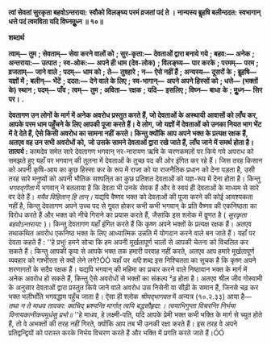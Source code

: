 **त्वां सेवतां सुरकृता बहवोऽन्तराया:** **स्वौको विलङ्घ्य परमं व्रजतां पदं ते ।** **नान्यस्य बॢहषि बलीन्ददत: स्वभागान्** **धत्ते पदं त्वमविता यदि विघ्नमूॢध्न ॥ १०॥** 

**शब्दार्थ** 

**त्वाम्—** **तुम** **; सेवताम्—** **सेवा करने वालों को** **; सुर-कृता:—** **देवताओं द्वारा बनाये गये** **; बहव:—** **अनेक** **; अन्तराया:—** **उत्पात** **;** **स्व-ओक:—** **अपने ही धाम (देव-लोक)** **; विलङ्घ्य—** **पार करके** **; परमम्—** **परम** **; व्रजताम्—** **जाने वाले** **; पदम्—** **धाम को** **;** **ते—** **तुश्हारे** **; न—** **ऐसे नहीं हैं** **; अन्यस्य—** **दूसरों के** **; बॢहषि—** **यज्ञों में** **; बलीन्—** **भेंटें** **; ददत:—** **देने वाले के लिए** **; स्व-भागान्—** **अपने अपने हिस्सों को** **; धत्ते—** **(भक्तों के) स्थान** **; पदम्—** **पाँव** **; त्वम्—** **तुम** **; अविता—** **रक्षक** **; यदि—** **इसलिए** **; विघ्न—** **बाधा** **के** **; मूॢध्न—** **सिर पर।** **.** 

**देवतागण उन लोगों के मार्ग में अनेक अवरोध प्रस्तुत करते हैं, जो देवताओं के अस्थायी** **आवासों को लाँघ कर, आपके परम धाम पहुँचने के लिए आपकी पूजा करते हैं। वे लोग, जो** **यज्ञों में देवताओं को उनका नियत भाग भेंट में दे देते हैं, ऐसे किसी अवरोध का सामना नहीं** **करते। किन्तु क्योंकि आप अपने भक्त के प्रत्यक्ष रक्षक हैं, अतएव वह उन सभी अवरोधों को,** **जो उसके सामने देवताओं द्वारा रखे जाते हैं, लाँघ जाने में समर्थ होता है।** **तात्पर्य :** कामदेव समेत सारे देवतागण भगवान् नर-नारायण ऋषि के चरणकमलों पर किये गये अपराध को समझते हुए यहाँ पर भगवान् की तुलना में देवताओं के तुच्छ पद की ओर इंगित कर रहे हैं। जिस तरह किसान को अपनी कृषि-आय का कुछ हिस्सा कर के रूप में राजा को या राजनैतिक प्रधान को देना पड़ता है, उसी तरह सारे मनुष्यों को अपनी भौतिक सश्पति्त का कुछ प्रतिशत देवताओं को यज्ञ-रूप में देना होता है। किन्तु *भगवद्गीता* में भगवान् ने बतलाया है कि देवता भी उनके सेवक हैं और वे स्वयं ही देवताओं के माध्यम से सारे वर देते हैं। *मयैव विहितान् हि तान्।* यद्यपि वैष्णव भक्त को देवताओं की पूजा करने की कोई आवश्यकता नहीं है, किन्तु देवतागण अपने उच्च पद से गॢवत होकर कभी कभी भगवान् के प्रति वैष्णव की एकनिष्ठता का विरोध करते हैं और भक्त को नीचे गिराने का प्रयास करते हैं, जैसाकि इस श्लोक में वॢणत है ( *सुरकृता बहवोऽन्तराया:* )। किन्तु देवतागण यहाँ इंगित करते हैं कि कृष्ण अपने भक्तों के प्रत्यक्ष रक्षक हैं। अतएव तथाकथित अवरोध एकनिष्ठ भक्त के लिए आध्यात्मिक उन्नति में योगदान करने वाले बन जाते हैं। यहाँ पर देवता कहते हैं : ''हे प्रभु! हमने सोचा कि हम अपनी मूर्खतापूर्ण चालों से आपकी चेतना को विचलित कर सकते हैं। किन्तु आपकी कृपा से आपके भक्त तक हमारी परवाह नहीं करते, अतएव आप हमारे मूर्खतापूर्ण व्यवहार को गश्भीरता से क्यों लेने लगे?ÓÓ यहाँ पर *यदि* शब्द इस निश्चितता का सूचक है कि कृष्ण अपने शरणागतों के सदैव रक्षक हैं। यद्यपि भगवान् की महिमा का प्रचार करने वाले निष्ठावान भक्त के मार्ग में अनेक अवरोध हो सकते हैं, किन्तु ऐसे अवरोधों से भक्तों का संकल्प ²ढ़ होता है। अतएव श्रील जीव गोस्वामी के अनुसार देवताओं द्वारा प्रस्तुत किये जाने वाले अवरोध उस निसेनी या सीढ़ी के समान हैं, जिनसे चढ़ कर भक्त भलीभाँति भगवद्धाम पहुँच जाता है। ऐसा ही श्लोक *श्रीमद्भागवत* में अन्यत्र (१०.२.३३) आया है— *तथा न ते माधव तावका: क्वचिद्* *भ्रश्यन्ति मार्गात् त्वयि बद्धसौहृदा:।* *त्वयाभिगुप्ता विचरन्ति निर्भया* *विनायकानीकपमूर्धसु प्रभो॥* ''हे माधव, हे लक्ष्मी-पति, यदि आपके प्रेमी भक्त कभी भक्ति के मार्ग से च्युत होते हैं, तो वे अभक्तों की तरह नहीं गिरते, क्योंकि आप तब भी उनकी रक्षा करते हैं। इस तरह वे अपने प्रतिद्वन्द्वियों को परास्त करके निर्भय विचरण करते हैं और भक्ति में प्रगति करते जाते हैं।ÓÓ  